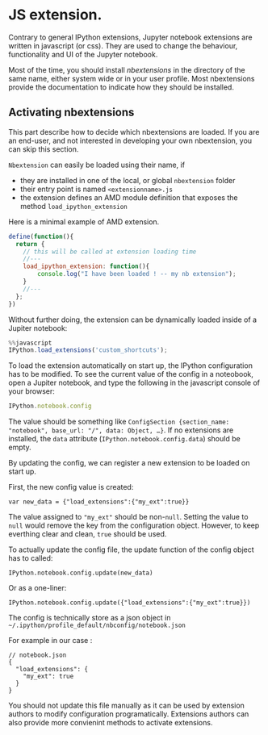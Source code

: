 # JS extension. 

Contrary to general IPython extensions, Jupyter notebook extensions are written in javascript (or css).
They are used to change the behaviour, functionality and UI of the Jupyter notebook. 

Most of the time, you  should install *nbextensions* in the directory of the same name, either system wide or in your user profile. Most nbextensions provide the documentation to indicate how they should be installed.

## Activating nbextensions

This part describe how to decide which nbextensions are loaded. If you are an end-user, and not interested in developing your own nbextension, you can skip this section.

`Nbextension` can easily be loaded using their name, if

  - they are installed in one of the local, or global `nbextension` folder
  - their entry point is named `<extensionname>.js`
  - the extension defines an AMD module definition that exposes the method `load_ipython_extension`

Here is a minimal example of AMD extension.

```javascript
define(function(){
  return {
    // this will be called at extension loading time
    //---
    load_ipython_extension: function(){
        console.log("I have been loaded ! -- my nb extension");
    }
    //---
  };
})
```
Without further doing, the extension can be dynamically loaded inside of a Jupiter notebook:

```javascript
%%javascript
IPython.load_extensions('custom_shortcuts');
```

To load the extension automatically on start up, the IPython configuration has to be modified. 
To see the current value of the config in a noteobook, open a Jupiter notebook, and type the following in the javascript console of your browser: 

```javascript
IPython.notebook.config
```

The value should be something like `ConfigSection {section_name: "notebook", base_url: "/", data: Object, …}`.
If no extensions are installed, the `data` attribute (``IPython.notebook.config.data``) should be empty.

By updating the config, we can register a new extension to be loaded on start up.

First, the new config value is created:
```
var new_data = {"load_extensions":{"my_ext":true}}
```
The value assigned to `"my_ext"` should be non-`null`. Setting the value to `null` would remove the key from the configuration object. However, to keep everthing clear and clean, `true` should be used.

To actually update the config file, the update function of the config object has to called:

```
IPython.notebook.config.update(new_data)
```

Or as a one-liner:

```
IPython.notebook.config.update({"load_extensions":{"my_ext":true}})
```


The config is technically store as a json object in  `~/.ipython/profile_default/nbconfig/notebook.json`

For example in  our case : 

```
// notebook.json
{
  "load_extensions": {
    "my_ext": true
  }
}
```

You should not update this file manually as it can be used by extension authors to modify configuration programatically. Extensions authors can also provide more convienint methods to activate extensions. 









